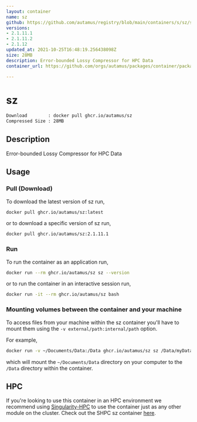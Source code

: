 ```yaml
---
layout: container
name: sz
github: https://github.com/autamus/registry/blob/main/containers/s/sz/spack.yaml
versions:
- 2.1.11.1
- 2.1.11.2
- 2.1.12
updated_at: 2021-10-25T16:48:19.256438098Z
size: 28MB
description: Error-bounded Lossy Compressor for HPC Data
container_url: https://github.com/orgs/autamus/packages/container/package/sz

---
```

# sz
```bash 
Download        : docker pull ghcr.io/autamus/sz
Compressed Size : 28MB
```

## Description
Error-bounded Lossy Compressor for HPC Data

## Usage
### Pull (Download)
To download the latest version of sz run,

```bash
docker pull ghcr.io/autamus/sz:latest
```

or to download a specific version of sz run,

```bash
docker pull ghcr.io/autamus/sz:2.1.11.1
```
### Run
To run the container as an application run,
```bash
docker run --rm ghcr.io/autamus/sz sz --version
```

or to run the container in an interactive session run,
```bash
docker run -it --rm ghcr.io/autamus/sz bash
```

### Mounting volumes between the container and your machine
To access files from your machine within the sz container you'll have to mount them using the `-v external/path:internal/path` option.

For example,
```bash
docker run -v ~/Documents/Data:/Data ghcr.io/autamus/sz sz /Data/myData.csv
```
which will mount the `~/Documents/Data` directory on your computer to the `/Data` directory within the container.

## HPC
If you're looking to use this container in an HPC environment we recommend using [Singularity-HPC](https://singularity-hpc.readthedocs.io) to use the container just as any other module on the cluster. Check out the SHPC sz container [here](https://singularityhub.github.io/singularity-hpc/r/ghcr.io-autamus-sz/).